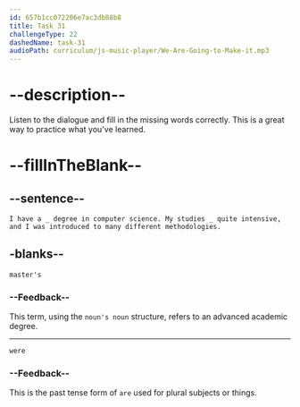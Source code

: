 ```yaml
---
id: 657b1cc072206e7ac3db88b8
title: Task 31
challengeType: 22
dashedName: task-31
audioPath: curriculum/js-music-player/We-Are-Going-to-Make-it.mp3
---
```


<!--
AUDIO REFERENCE:
Candidate2: I have a master's degree in computer science. My studies were quite intensive, and I was introduced to many different methodologies.
-->

# --description--

Listen to the dialogue and fill in the missing words correctly. This is a great way to practice what you've learned.

# --fillInTheBlank--

## --sentence--

`I have a _ degree in computer science. My studies _ quite intensive, and I was introduced to many different methodologies.`

## -blanks--

`master's`

### --Feedback--

This term, using the `noun's noun` structure, refers to an advanced academic degree.

---

`were`

### --Feedback--

This is the past tense form of `are` used for plural subjects or things.

